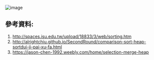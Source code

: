 ![image](https://raw.githubusercontent.com/tiffany1020/lesson/master/Week6/merge%20sort%20%26%20heap%20sort%20%E6%AF%94%E8%BC%83.jpg)

參考資料:
----------
1. http://spaces.isu.edu.tw/upload/18833/3/web/sorting.htm
2. http://alrightchiu.github.io/SecondRound/comparison-sort-heap-sortdui-ji-pai-xu-fa.html
3. https://jason-chen-1992.weebly.com/home/selection-merge-heap
